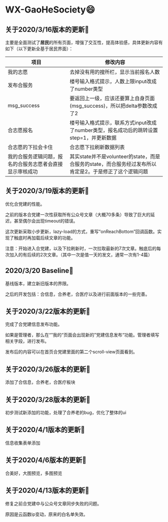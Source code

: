 # WX-GaoHeSociety:smile:

## 关于2020/3/16版本的更新:arrow_down_small:

主要是全面测试了**居民**的所有页面，增强了交互性，提高体验感，具体更新内容有如下（以下更新全基于居民界面）：

| 项目                                                     | 修改内容                                                     |
| -------------------------------------------------------- | ------------------------------------------------------------ |
| 我的志愿                                                 | 去掉没有用的搜所栏，显示当前报名人数                         |
| 发布合服务                                               | 楼号输入格式提示，人数上限input改成了number类型              |
| msg_success                                              | 要返回上一级，应该还要算上自身页面(msg_success)，所以把delta参数改成了2 |
| 合志愿报名                                               | 楼号输入格式提示，联系方式input改成了number类型，报名成功后的跳转设置step=1，并更新数据 |
| 合志愿的下拉会卡住                                       | 合志愿下拉刷新数据列表                                       |
| 我的合服务逻辑问题，报名的合服务志愿者会直接显示审核成功 | 其实state并不是volunteer的state，而是合服务的state，而合服务经过发布所以肯定是2。于是修正了这个逻辑问题 |



## 关于2020/3/19版本的更新:arrow_down_small:

优化合党建的性能。

之前的版本合党建一次性获取所有公众号文章（大概70多条）导致了巨大的延迟，甚至偶尔会出现timeout的错误。

这次更新采取小步更新，lazy-load的方式，重写“onReachBottom”回调函数。实现了触底时再加载后续文章的功能。

注意：开始进入合党建，以及下拉刷新时，一次拉取最新的7次文章。触底后的每次加入的有后续的2次文章。（其中一次是值一天的发文，通常一次有1-4篇）

## 2020/3/20 Baseline:dart:

基线版本，建立新旧版本的界限。

之后的开发包括：合信息，合养老，合医疗以及进行前面版本的一些完善。



## 关于2020/3/22版本的更新:arrow_down_small:

完成了合党建信息发布功能。

如果是管理者，那么在“”我的“页面会出现新的”党建信息发布“功能。管理者填写相关字段，进行发布。

发布后的内容可以在首页合党建里面的第二个scroll-view页面看到。



## 关于2020/3/26版本的更新:arrow_down_small:

添加了合信息，合养老，合医疗板块



## 关于2020/3/28版本的更新:arrow_down_small:

初步测试新添加的功能，处理了合养老的bug，优化了整体的ui



## 关于2020/4/1版本的更新:arrow_down_small:

信息收集表单添加



## 关于2020/4/6版本的更新:arrow_down_small:

合美好，大图预览，多图预览



## 关于2020/4/13版本的更新:arrow_down_small:

修复之前合党建中与公众号文章同步失败的问题。

原因是云函数ip变动，原来的白名单失效。